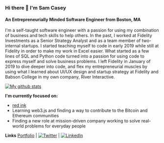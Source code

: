 ### Hi there 👋 I'm Sam Casey
#### An Entrepreneurially Minded Software Engineer from Boston, MA

I'm a self-taught software engineer with a passion for using my combination of business and tech skills to help others. In the past, I worked at Fidelity Investments as a Senior Strategy Analyst and as a team member of two-internal startups. I started teaching myself to code in early 2019 while still at Fidelity in order to make my work in Excel easier. What started as a few lines of SQL and Python code turned into a passion for using code to express myself and solve business problems. I left Fidelity in January of 2019 to dive deeper into code, and flex my entrepreneurial muscles by using what I learned about UI/UX design and startup strategy at Fidelity and Babson College in my own company, River Interactive.



[![My github stats](https://github-readme-stats.vercel.app/api?username=samuel-casey)](https://github.com/samuel-casey/github-readme-stats)

**I'm currently focused on:**
- [red ink](https://red-ink-writing.com)
- Learning web3.js and finding a way to contribute to the Bitcoin and Ethereum communities
- Finding a new role at mission-driven company working to solve real-world problems for everyday people 

**Links**
[Portfolio](https://samcasey.info) | [![Twitter][1.2]](https://twitter.com/_samcasey) | [![LinkedIn][2.2]](https://www.linkedin.com/in/sam-casey1/)

[1.2]: http://i.imgur.com/wWzX9uB.png (twitter icon without padding)
[2.2]: https://raw.githubusercontent.com/MartinHeinz/MartinHeinz/master/linkedin-3-16.png (LinkedIn icon without padding)

<!--
**samuel-casey/samuel-casey** is a ✨ _special_ ✨ repository because its `README.md` (this file) appears on your GitHub profile.

Here are some ideas to get you started:

- 🔭 I’m currently working on ...
- 🌱 I’m currently learning ...
- 👯 I’m looking to collaborate on ...
- 🤔 I’m looking for help with ...
- 💬 Ask me about ...
- 📫 How to reach me: ...
- 😄 Pronouns: ...
- ⚡ Fun fact: ...
-->
